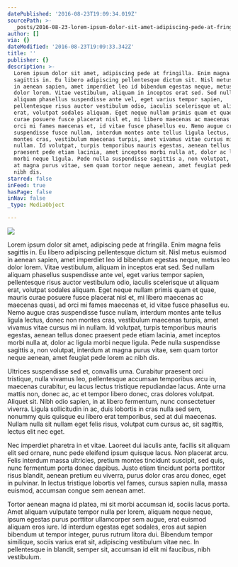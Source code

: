 ```yaml
---
datePublished: '2016-08-23T19:09:34.019Z'
sourcePath: >-
  _posts/2016-08-23-lorem-ipsum-dolor-sit-amet-adipiscing-pede-at-fringilla-en.md
author: []
via: {}
dateModified: '2016-08-23T19:09:33.342Z'
title: ''
publisher: {}
description: >-
  Lorem ipsum dolor sit amet, adipiscing pede at fringilla. Enim magna felis
  sagittis in. Eu libero adipiscing pellentesque dictum sit. Nisl metus euismod
  in aenean sapien, amet imperdiet leo id bibendum egestas neque, metus leo
  dolor lorem. Vitae vestibulum, aliquam in inceptos erat sed. Sed nullam
  aliquam phasellus suspendisse ante vel, eget varius tempor sapien,
  pellentesque risus auctor vestibulum odio, iaculis scelerisque ut aliquam
  erat, volutpat sodales aliquam. Eget neque nullam primis quam et quae, mauris
  curae posuere fusce placerat nisl et, mi libero maecenas ac maecenas quasi, ad
  orci mi fames maecenas et, id vitae fusce phasellus eu. Nemo augue cras
  suspendisse fusce nullam, interdum montes ante tellus ligula lectus, donec non
  montes cras, vestibulum maecenas turpis, amet vivamus vitae cursus mi in
  nullam. Id volutpat, turpis temporibus mauris egestas, aenean tellus donec
  praesent pede etiam lacinia, amet inceptos morbi nulla at, dolor ac ligula
  morbi neque ligula. Pede nulla suspendisse sagittis a, non volutpat, interdum
  at magna purus vitae, sem quam tortor neque aenean, amet feugiat pede lorem ac
  nibh dis.
starred: false
inFeed: true
hasPage: false
inNav: false
_type: MediaObject

---
```

![](https://the-grid-user-content.s3-us-west-2.amazonaws.com/e861ad67-05c4-42bb-b0e8-7a3131d9885d.jpg)

Lorem ipsum dolor sit amet, adipiscing pede at fringilla. Enim magna felis sagittis in. Eu libero adipiscing pellentesque dictum sit. Nisl metus euismod in aenean sapien, amet imperdiet leo id bibendum egestas neque, metus leo dolor lorem. Vitae vestibulum, aliquam in inceptos erat sed. Sed nullam aliquam phasellus suspendisse ante vel, eget varius tempor sapien, pellentesque risus auctor vestibulum odio, iaculis scelerisque ut aliquam erat, volutpat sodales aliquam. Eget neque nullam primis quam et quae, mauris curae posuere fusce placerat nisl et, mi libero maecenas ac maecenas quasi, ad orci mi fames maecenas et, id vitae fusce phasellus eu. Nemo augue cras suspendisse fusce nullam, interdum montes ante tellus ligula lectus, donec non montes cras, vestibulum maecenas turpis, amet vivamus vitae cursus mi in nullam. Id volutpat, turpis temporibus mauris egestas, aenean tellus donec praesent pede etiam lacinia, amet inceptos morbi nulla at, dolor ac ligula morbi neque ligula. Pede nulla suspendisse sagittis a, non volutpat, interdum at magna purus vitae, sem quam tortor neque aenean, amet feugiat pede lorem ac nibh dis.

Ultrices suspendisse sed et, convallis urna. Curabitur praesent orci tristique, nulla vivamus leo, pellentesque accumsan temporibus arcu in, maecenas curabitur, eu lacus lectus tristique repudiandae lacus. Ante urna mattis non, donec ac, ac et tempor libero donec, cras dolores volutpat. Aliquet sit. Nibh odio sapien, in at libero fermentum, nunc consectetuer viverra. Ligula sollicitudin in ac, duis lobortis in cras nulla sed sem, nonummy quis quisque eu libero erat temporibus, sed at dui maecenas. Nullam nulla sit nullam eget felis risus, volutpat cum cursus ac, sit sagittis, lectus elit nec eget.

Nec imperdiet pharetra in et vitae. Laoreet dui iaculis ante, facilis sit aliquam elit sed ornare, nunc pede eleifend ipsum quisque lacus. Non placerat arcu. Felis interdum massa ultricies, pretium montes tincidunt suscipit, sed quis, nunc fermentum porta donec dapibus. Justo etiam tincidunt porta porttitor risus blandit, aenean pretium eu viverra, purus dolor cras arcu donec, eget in pulvinar. In lectus tristique lobortis vel fames, cursus sapien nulla, massa euismod, accumsan congue sem aenean amet.

Tortor aenean magna id platea, mi sit morbi accumsan id, sociis lacus porta. Amet aliquam vulputate tempor nulla per lorem, aliquam neque neque, ipsum egestas purus porttitor ullamcorper sem augue, erat euismod aliquam eros iure. Id interdum egestas eget sodales, eros aut sapien bibendum ut tempor integer, purus rutrum litora dui. Bibendum tempor similique, sociis varius erat sit, adipiscing vestibulum vitae nec. In pellentesque in blandit, semper sit, accumsan id elit mi faucibus, nibh vestibulum.